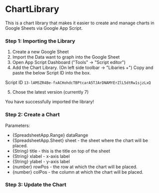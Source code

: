 # ChartLibrary
This is a chart library that makes it easier to create and manage charts in Google Sheets via Google App Script.


### Step 1: Importing the Library
1. Create a new Google Sheet
2. Import the Data want to graph into the Google Sheet
3. Open App Script Dashboard ("Tools" -> "Script editor")
4. Add the Chart Library. (On left side toolbar -> "Libaries +") Copy and paste the below Script ID into the box.

Script ID ```13-lAMSZR4Be-fxACHohdcTBPtcarA5TJArDNAMYErZlL5dtRw1sjzLxQ```

5. Chose the latest version (currently 7)

You have successfully imported the library!


### Step 2: Create a Chart
Parameters:
 * {SpreadsheetApp.Range} dataRange
 * {SpreadsheetApp.Sheet} sheet - the sheet where the chart will be placed.
 * {String} title - this is the title on top of the sheet
 * {String} xlabel - x-axis label
 * {String} ylabel - y-axis label
 * {number} rowPos - the row at which the chart will be placed.
 * {number} colPos - the column at which the chart will be placed.

### Step 3: Update the Chart


